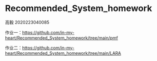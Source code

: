 # Recommended_System_homework
高毅 2020223040085

作业一：https://github.com/in-my-heart/Recommended_System_homework/tree/main/pmf

作业二：https://github.com/in-my-heart/Recommended_System_homework/tree/main/LARA


